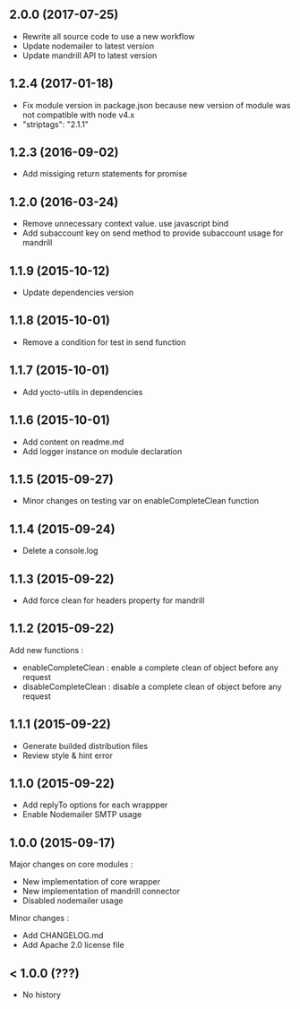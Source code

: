 ## 2.0.0 (2017-07-25)

- Rewrite all source code to use a new workflow
- Update nodemailer to latest version
- Update mandrill API to latest version

## 1.2.4 (2017-01-18)
-  Fix module version in package.json because new version of module was not compatible with node v4.x
  - "striptags": "2.1.1"

## 1.2.3 (2016-09-02)
-  Add missiging return statements for promise

## 1.2.0 (2016-03-24)

- Remove unnecessary context value. use javascript bind
- Add subaccount key on send method to provide subaccount usage for mandrill

## 1.1.9 (2015-10-12)

- Update dependencies version

## 1.1.8 (2015-10-01)

- Remove a condition for test in send function

## 1.1.7 (2015-10-01)

- Add yocto-utils in dependencies

## 1.1.6 (2015-10-01)

- Add content on readme.md
- Add logger instance on module declaration

## 1.1.5 (2015-09-27)

- Minor changes on testing var on enableCompleteClean function

## 1.1.4 (2015-09-24)

- Delete a console.log

## 1.1.3 (2015-09-22)

- Add force clean for headers property for mandrill

## 1.1.2 (2015-09-22)

Add new functions :

- enableCompleteClean : enable a complete clean of object before any request
- disableCompleteClean : disable a complete clean of object before any request

## 1.1.1 (2015-09-22)

- Generate builded distribution files
- Review style & hint error

## 1.1.0 (2015-09-22)

- Add replyTo options for each wrappper
- Enable Nodemailer SMTP usage

## 1.0.0 (2015-09-17)

Major changes on core modules :

- New implementation of core wrapper
- New implementation of mandrill connector
- Disabled nodemailer usage

Minor changes :

- Add CHANGELOG.md
- Add Apache 2.0 license file

## < 1.0.0 (???)

- No history
